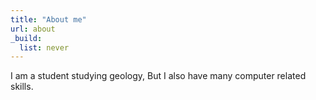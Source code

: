 ```yaml
---
title: "About me"
url: about
_build:
  list: never
---
```


I am a student studying geology, But I also have many computer related skills.
